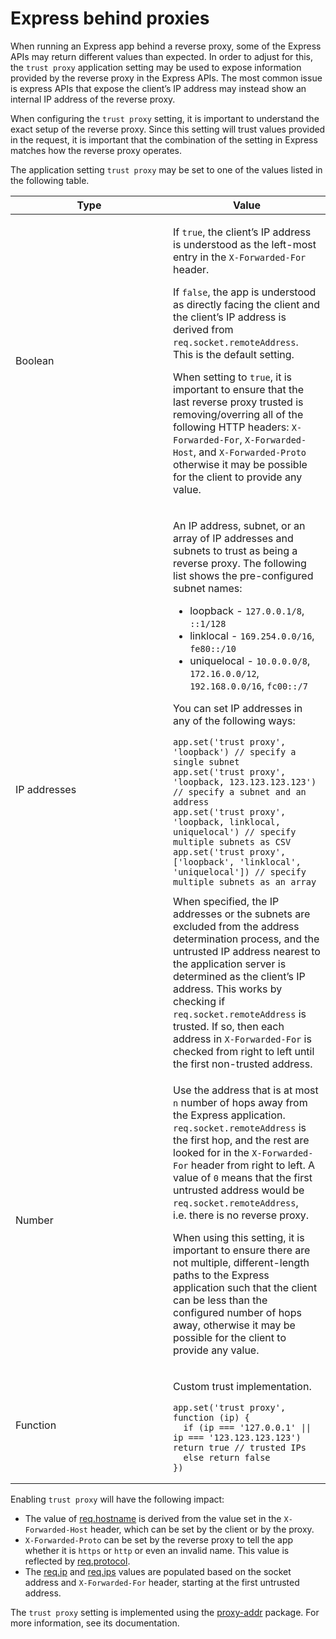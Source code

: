 # Express behind proxies

When running an Express app behind a reverse proxy, some of the Express APIs may return different values than expected. In order to adjust for this, the `trust proxy` application setting may be used to expose information provided by the reverse proxy in the Express APIs. The most common issue is express APIs that expose the client’s IP address may instead show an internal IP address of the reverse proxy.

When configuring the `trust proxy` setting, it is important to understand the exact setup of the reverse proxy. Since this setting will trust values provided in the request, it is important that the combination of the setting in Express matches how the reverse proxy operates.

The application setting `trust proxy` may be set to one of the values listed in the following table.

<table><colgroup><col style="width: 50%" /><col style="width: 50%" /></colgroup><thead><tr class="header"><th>Type</th><th>Value</th></tr></thead><tbody><tr class="odd"><td>Boolean</td><td><p>If <code>true</code>, the client’s IP address is understood as the left-most entry in the <code>X-Forwarded-For</code> header.</p><p>If <code>false</code>, the app is understood as directly facing the client and the client’s IP address is derived from <code>req.socket.remoteAddress</code>. This is the default setting.</p><div class="doc-box doc-warn" data-markdown="1"><p>When setting to <code>true</code>, it is important to ensure that the last reverse proxy trusted is removing/overring all of the following HTTP headers: <code>X-Forwarded-For</code>, <code>X-Forwarded-Host</code>, and <code>X-Forwarded-Proto</code> otherwise it may be possible for the client to provide any value.</p></div></td></tr><tr class="even"><td>IP addresses</td><td><p>An IP address, subnet, or an array of IP addresses and subnets to trust as being a reverse proxy. The following list shows the pre-configured subnet names:</p><ul><li>loopback - <code>127.0.0.1/8</code>, <code>::1/128</code></li><li>linklocal - <code>169.254.0.0/16</code>, <code>fe80::/10</code></li><li>uniquelocal - <code>10.0.0.0/8</code>, <code>172.16.0.0/12</code>, <code>192.168.0.0/16</code>, <code>fc00::/7</code></li></ul><p>You can set IP addresses in any of the following ways:</p><div id="cb1" class="sourceCode"><div class="sourceCode" id="cb1"><pre class="sourceCode js"><code class="sourceCode javascript"><a class="sourceLine" id="cb1-1" title="1"><span class="va">app</span>.<span class="at">set</span>(<span class="st">&#39;trust proxy&#39;</span><span class="op">,</span> <span class="st">&#39;loopback&#39;</span>) <span class="co">// specify a single subnet</span></a>
<a class="sourceLine" id="cb1-2" title="2"><span class="va">app</span>.<span class="at">set</span>(<span class="st">&#39;trust proxy&#39;</span><span class="op">,</span> <span class="st">&#39;loopback, 123.123.123.123&#39;</span>) <span class="co">// specify a subnet and an address</span></a>
<a class="sourceLine" id="cb1-3" title="3"><span class="va">app</span>.<span class="at">set</span>(<span class="st">&#39;trust proxy&#39;</span><span class="op">,</span> <span class="st">&#39;loopback, linklocal, uniquelocal&#39;</span>) <span class="co">// specify multiple subnets as CSV</span></a>
<a class="sourceLine" id="cb1-4" title="4"><span class="va">app</span>.<span class="at">set</span>(<span class="st">&#39;trust proxy&#39;</span><span class="op">,</span> [<span class="st">&#39;loopback&#39;</span><span class="op">,</span> <span class="st">&#39;linklocal&#39;</span><span class="op">,</span> <span class="st">&#39;uniquelocal&#39;</span>]) <span class="co">// specify multiple subnets as an array</span></a></code></pre></div></div>When specified, the IP addresses or the subnets are excluded from the address determination process, and the untrusted IP address nearest to the application server is determined as the client’s IP address. This works by checking if <code>req.socket.remoteAddress</code> is trusted. If so, then each address in <code>X-Forwarded-For</code> is checked from right to left until the first non-trusted address.</td></tr><tr class="odd"><td>Number</td><td><p>Use the address that is at most <code>n</code> number of hops away from the Express application. <code>req.socket.remoteAddress</code> is the first hop, and the rest are looked for in the <code>X-Forwarded-For</code> header from right to left. A value of <code>0</code> means that the first untrusted address would be <code>req.socket.remoteAddress</code>, i.e. there is no reverse proxy.</p><div class="doc-box doc-warn" data-markdown="1"><p>When using this setting, it is important to ensure there are not multiple, different-length paths to the Express application such that the client can be less than the configured number of hops away, otherwise it may be possible for the client to provide any value.</p></div></td></tr><tr class="even"><td>Function</td><td><p>Custom trust implementation.</p><div id="cb2" class="sourceCode"><div class="sourceCode" id="cb2"><pre class="sourceCode js"><code class="sourceCode javascript"><a class="sourceLine" id="cb2-1" title="1"><span class="va">app</span>.<span class="at">set</span>(<span class="st">&#39;trust proxy&#39;</span><span class="op">,</span> <span class="kw">function</span> (ip) <span class="op">{</span></a>
<a class="sourceLine" id="cb2-2" title="2">  <span class="cf">if</span> (ip <span class="op">===</span> <span class="st">&#39;127.0.0.1&#39;</span> <span class="op">||</span> ip <span class="op">===</span> <span class="st">&#39;123.123.123.123&#39;</span>) <span class="cf">return</span> <span class="kw">true</span> <span class="co">// trusted IPs</span></a>
<a class="sourceLine" id="cb2-3" title="3">  <span class="cf">else</span> <span class="cf">return</span> <span class="kw">false</span></a>
<a class="sourceLine" id="cb2-4" title="4"><span class="op">}</span>)</a></code></pre></div></div></td></tr></tbody></table>

Enabling `trust proxy` will have the following impact:

- The value of [req.hostname](/%7B%7B%20page.lang%20%7D%7D/api.html#req.hostname) is derived from the value set in the `X-Forwarded-Host` header, which can be set by the client or by the proxy.
- `X-Forwarded-Proto` can be set by the reverse proxy to tell the app whether it is `https` or `http` or even an invalid name. This value is reflected by [req.protocol](/%7B%7B%20page.lang%20%7D%7D/api.html#req.protocol).
- The [req.ip](/%7B%7B%20page.lang%20%7D%7D/api.html#req.ip) and [req.ips](/%7B%7B%20page.lang%20%7D%7D/api.html#req.ips) values are populated based on the socket address and `X-Forwarded-For` header, starting at the first untrusted address.

The `trust proxy` setting is implemented using the [proxy-addr](https://www.npmjs.com/package/proxy-addr) package. For more information, see its documentation.
